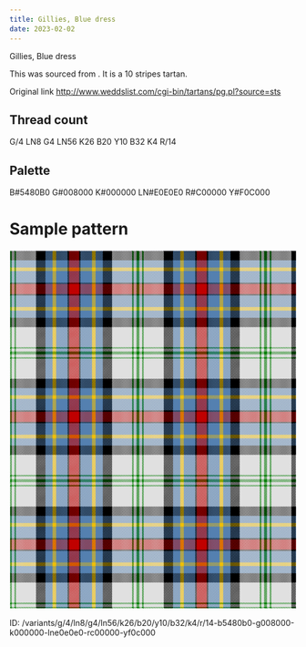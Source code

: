 ```yaml
---
title: Gillies, Blue dress
date: 2023-02-02
---
```

Gillies, Blue dress

This was sourced from <no value>.  It is a 10 stripes tartan.

Original link http://www.weddslist.com/cgi-bin/tartans/pg.pl?source=sts

## Thread count
G/4 LN8 G4 LN56 K26 B20 Y10 B32 K4 R/14

## Palette
B#5480B0 G#008000 K#000000 LN#E0E0E0 R#C00000 Y#F0C000

# Sample pattern

![Tartan detail](tartan.png "G/4 LN8 G4 LN56 K26 B20 Y10 B32 K4 R/14 tartan")

ID: /variants/g/4/ln8/g4/ln56/k26/b20/y10/b32/k4/r/14-b5480b0-g008000-k000000-lne0e0e0-rc00000-yf0c000